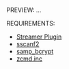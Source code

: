 PREVIEW: ...

REQUIREMENTS:
- <a href="https://github.com/samp-incognito/samp-streamer-plugin">Streamer Plugin</a>
- <a href="https://github.com/Y-Less/sscanf">sscanf2</a>
- <a href="https://github.com/Sreyas-Sreelal/samp-bcrypt">samp_bcrypt</a>
- <a href="https://pastebin.com/XrWYmD5b">zcmd.inc</a>
